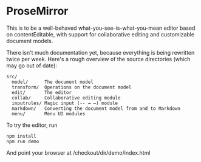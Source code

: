 # ProseMirror

This is to be a well-behaved what-you-see-is-what-you-mean editor
based on contentEditable, with support for collaborative editing and
customizable document models.

There isn't much documentation yet, because everything is being
rewritten twice per week. Here's a rough overview of the source
directories (which may go out of date):

```
src/
  model/      The document model
  transform/  Operations on the document model
  edit/       The editor
  collab/     Collaborative editing module
  inputrules/ Magic input (-- → —) module
  markdown/   Converting the document model from and to Markdown
  menu/       Menu UI modules
```

To try the editor, run

```
npm install
npm run demo
```

And point your browser at /checkout/dir/demo/index.html
